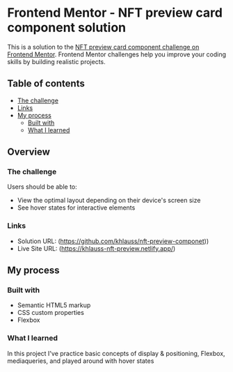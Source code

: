 # Frontend Mentor - NFT preview card component solution

This is a solution to the [NFT preview card component challenge on Frontend Mentor](https://www.frontendmentor.io/challenges/nft-preview-card-component-SbdUL_w0U). Frontend Mentor challenges help you improve your coding skills by building realistic projects. 

## Table of contents

  - [The challenge](#the-challenge)
  - [Links](#links)
- [My process](#my-process)
  - [Built with](#built-with)
  - [What I learned](#what-i-learned)
  

## Overview

### The challenge

Users should be able to:

- View the optimal layout depending on their device's screen size
- See hover states for interactive elements



### Links

- Solution URL: (https://github.com/khlauss/nft-preview-componet))
- Live Site URL: (https://khlauss-nft-preview.netlify.app/)

## My process

### Built with

- Semantic HTML5 markup
- CSS custom properties
- Flexbox

### What I learned

In this project I've practice basic concepts of display & positioning, Flexbox, mediaqueries, and played around with hover states



